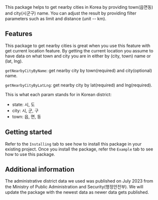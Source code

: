 This package helps to get nearby cities in Korea by providing town(읍면동) and city(시군구) name. You can adjust the result by providing filter parameters such as limit and distance (unit -- km).

## Features

This package to get nearby cities is great when you use this feature with get current location feature. By getting the current location you assume to have data on what town and city you are in either by (city, town) name or (lat, lng).

`getNearbyCityByName`: get nearby city by town(required) and city(optional) name.

`getNearbyCityByLatLng`: get nearby city by lat(required) and lng(required).

This is what each param stands for in Korean district:

- state: 시, 도
- city: 시, 군, 구
- town: 읍, 면, 동

## Getting started

Refer to the `Installing` tab to see how to install this package in your existing project. Once you install the package, refer the `Example` tab to see how to use this package.

## Additional information

The administrative district data we used was published on July 2023 from the Ministry of Public Administration and Security(행정안전부). We will update the package with the newest data as newer data gets published.
